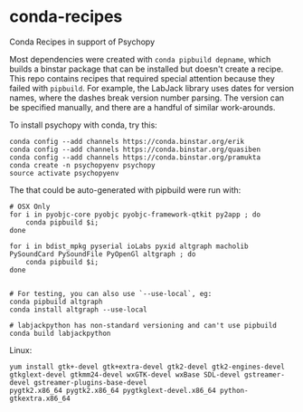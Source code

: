 conda-recipes
=============

Conda Recipes in support of Psychopy

Most dependencies were created with `conda pipbuild depname`, which builds a binstar package that can be installed but doesn't create a recipe. This repo contains recipes that required special attention because they failed with `pipbuild`. For example, the LabJack library uses dates for version names, where the dashes break version number parsing. The version can be specified manually, and there are a handful of similar work-arounds.

To install psychopy with conda, try this:

    conda config --add channels https://conda.binstar.org/erik
    conda config --add channels https://conda.binstar.org/quasiben
    conda config --add channels https://conda.binstar.org/pramukta
    conda create -n psychopyenv psychopy
    source activate psychopyenv

The that could be auto-generated with pipbuild were run with:


    # OSX Only
    for i in pyobjc-core pyobjc pyobjc-framework-qtkit py2app ; do 
        conda pipbuild $i;
    done
    
    for i in bdist_mpkg pyserial ioLabs pyxid altgraph macholib PySoundCard PySoundFile PyOpenGl altgraph ; do
        conda pipbuild $i;
    done
    
    
    # For testing, you can also use `--use-local`, eg:
    conda pipbuild altgraph
    conda install altgraph --use-local
    
    # labjackpython has non-standard versioning and can't use pipbuild
    conda build labjackpython


Linux:

    yum install gtk+-devel gtk+extra-devel gtk2-devel gtk2-engines-devel gtkglext-devel gtkmm24-devel wxGTK-devel wxBase SDL-devel gstreamer-devel gstreamer-plugins-base-devel
    pygtk2.x86_64 pygtk2.x86_64 pygtkglext-devel.x86_64 python-gtkextra.x86_64
    